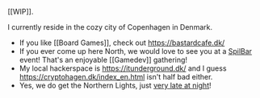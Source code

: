 [[WIP]].

I currently reside in the cozy city of Copenhagen in Denmark.

* If you like [[Board Games]], check out https://bastardcafe.dk/
* If you ever come up here North, we would love to see you at a [SpilBar](https://www.facebook.com/groups/148420778510244) event! That's an enjoyable [[Gamedev]] gathering!
* My local hackerspace is https://itunderground.dk/ and I guess https://cryptohagen.dk/index_en.html isn't half bad either.
* Yes, we do get the Northern Lights, just [very late at night](https://www.youtube.com/watch?v=Rv5G9cMuYLc)!
